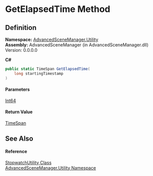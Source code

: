# GetElapsedTime Method

## Definition

**Namespace:** [AdvancedSceneManager.Utility](N_AdvancedSceneManager_Utility.md)\
**Assembly:** AdvancedSceneManager (in AdvancedSceneManager.dll) Version: 0.0.0.0

**C#**

```c#
public static TimeSpan GetElapsedTime(
	long startingTimestamp
)
```

#### Parameters

&#x20; [Int64](https://learn.microsoft.com/dotnet/api/system.int64)&#x20;

#### Return Value

[TimeSpan](https://learn.microsoft.com/dotnet/api/system.timespan)

## See Also

#### Reference

[StopwatchUtility Class](T_AdvancedSceneManager_Utility_StopwatchUtility.md)\
[AdvancedSceneManager.Utility Namespace](N_AdvancedSceneManager_Utility.md)
